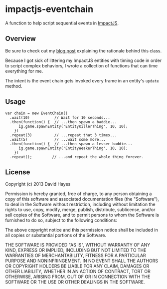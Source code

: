 impactjs-eventchain
===================

A function to help script sequential events in [ImpactJS][].

Overview
--------

Be sure to check out my [blog post][blogpost] explaining the rationale behind this class.

Because I got sick of littering my ImpactJS entities with timing code in order to script complex behaviors, I wrote a collection of functions that can time everything for me.

The intent is the event chain gets invoked every frame in an entity's `update` method.

Usage
-----

    var chain = new EventChain()
      .wait(10)           // Wait for 10 seconds...
      .then(function() {  // ...then spawn a baddie...
          ig.game.spawnEntity('EntityKillerThing', 10, 10);
        })
      .repeat(3)          // ...repeat that 3 times...
      .wait(5)            // ...wait some more...
      .then(function() {  // ...then spawn a lesser baddie...
          ig.game.spawnEntity('EntityWeakerThing', 10, 10);
        })
      .repeat();         // ...and repeat the whole thing forever.

License
-------

Copyright (c) 2013 David Hayes

Permission is hereby granted, free of charge, to any person obtaining a copy of this software and associated documentation files (the "Software"), to deal in the Software without restriction, including without limitation the rights to use, copy, modify, merge, publish, distribute, sublicense, and/or sell copies of the Software, and to permit persons to whom the Software is furnished to do so, subject to the following conditions:

The above copyright notice and this permission notice shall be included in all copies or substantial portions of the Software.

THE SOFTWARE IS PROVIDED "AS IS", WITHOUT WARRANTY OF ANY KIND, EXPRESS OR IMPLIED, INCLUDING BUT NOT LIMITED TO THE WARRANTIES OF MERCHANTABILITY, FITNESS FOR A PARTICULAR PURPOSE AND NONINFRINGEMENT. IN NO EVENT SHALL THE AUTHORS OR COPYRIGHT HOLDERS BE LIABLE FOR ANY CLAIM, DAMAGES OR OTHER LIABILITY, WHETHER IN AN ACTION OF CONTRACT, TORT OR OTHERWISE, ARISING FROM, OUT OF OR IN CONNECTION WITH THE SOFTWARE OR THE USE OR OTHER DEALINGS IN THE SOFTWARE.

  [impactjs]: http://impactjs.com
  [blogpost]: http://blog.davidrhayes.com/post/40585105928/event-chains

